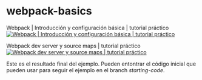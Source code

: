 # webpack-basics

Webpack | Introducción y configuración básica | tutorial práctico
[![Webpack | Introducción y configuración básica | tutorial práctico](https://img.youtube.com/vi/2UBKjshUwM8/0.jpg)](https://www.youtube.com/watch?v=2UBKjshUwM8 "Webpack | Introducción y configuración básica | tutorial práctico")

Webpack dev server y source maps | tutorial práctico
[![Webpack dev server y source maps | tutorial práctico](https://img.youtube.com/vi/bZD8qcJIEIE/0.jpg)](https://www.youtube.com/watch?v=bZD8qcJIEIE "Webpack dev server y source maps | tutorial práctico")

Este es el resultado final del ejemplo.
Pueden entontrar el código inicial que pueden usar para seguir el ejemplo en el branch *starting-code*.
